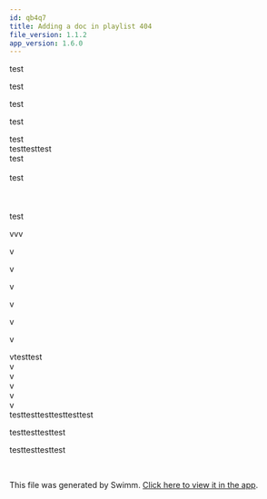 ```yaml
---
id: qb4q7
title: Adding a doc in playlist 404
file_version: 1.1.2
app_version: 1.6.0
---
```


test

test

test

test

test<br/>
testtesttest<br/>
test<br/>
<br/>test<br/>
<br/><br/><br/>test

vvv

v

v

v

v

v

v

vtesttest<br/>
v<br/>
v<br/>
v<br/>
v<br/>
v<br/>
testtesttesttesttesttest

testtesttesttest

testtesttesttest

<br/>

This file was generated by Swimm. [Click here to view it in the app](https://swimm-web-app.web.app/repos/Z2l0aHViJTNBJTNBTm9hUmVwbyUzQSUzQU5vYW96ZXI=/docs/qb4q7).
